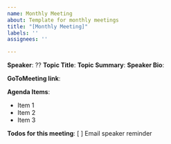 ```yaml
---
name: Monthly Meeting
about: Template for monthly meetings
title: "[Monthly Meeting]"
labels: ''
assignees: ''

---
```


**Speaker**: ??
**Topic Title**:
**Topic Summary**:
**Speaker Bio**:

**GoToMeeting link**: 

**Agenda Items**:
 - Item 1
 - Item 2
 - Item 3

**Todos for this meeting**:
 [ ] Email speaker reminder
